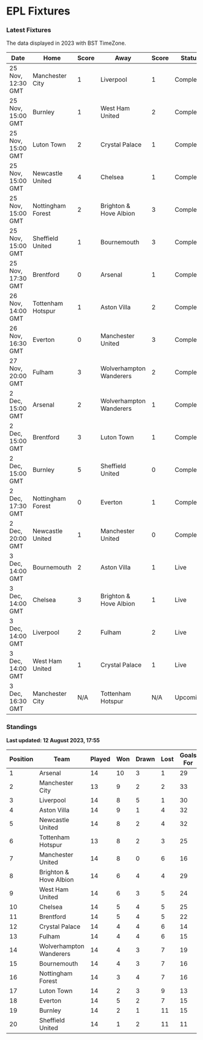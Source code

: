 # EPL Fixtures

### Latest Fixtures

The data displayed in 2023 with BST TimeZone.

<!-- START_TABLE -->
| Date | Home | Score | Away | Score | Status |
|-------------|--------|--------------|--------|--------------|--------|
| 25 Nov, 12:30 GMT | Manchester City | 1 | Liverpool | 1 | Completed |
| 25 Nov, 15:00 GMT | Burnley | 1 | West Ham United | 2 | Completed |
| 25 Nov, 15:00 GMT | Luton Town | 2 | Crystal Palace | 1 | Completed |
| 25 Nov, 15:00 GMT | Newcastle United | 4 | Chelsea | 1 | Completed |
| 25 Nov, 15:00 GMT | Nottingham Forest | 2 | Brighton & Hove Albion | 3 | Completed |
| 25 Nov, 15:00 GMT | Sheffield United | 1 | Bournemouth | 3 | Completed |
| 25 Nov, 17:30 GMT | Brentford | 0 | Arsenal | 1 | Completed |
| 26 Nov, 14:00 GMT | Tottenham Hotspur | 1 | Aston Villa | 2 | Completed |
| 26 Nov, 16:30 GMT | Everton | 0 | Manchester United | 3 | Completed |
| 27 Nov, 20:00 GMT | Fulham | 3 | Wolverhampton Wanderers | 2 | Completed |
| 2 Dec, 15:00 GMT | Arsenal | 2 | Wolverhampton Wanderers | 1 | Completed |
| 2 Dec, 15:00 GMT | Brentford | 3 | Luton Town | 1 | Completed |
| 2 Dec, 15:00 GMT | Burnley | 5 | Sheffield United | 0 | Completed |
| 2 Dec, 17:30 GMT | Nottingham Forest | 0 | Everton | 1 | Completed |
| 2 Dec, 20:00 GMT | Newcastle United | 1 | Manchester United | 0 | Completed |
| 3 Dec, 14:00 GMT | Bournemouth | 2 | Aston Villa | 1 | Live |
| 3 Dec, 14:00 GMT | Chelsea | 3 | Brighton & Hove Albion | 1 | Live |
| 3 Dec, 14:00 GMT | Liverpool | 2 | Fulham | 2 | Live |
| 3 Dec, 14:00 GMT | West Ham United | 1 | Crystal Palace | 1 | Live |
| 3 Dec, 16:30 GMT | Manchester City | N/A | Tottenham Hotspur | N/A | Upcoming |
<!-- END_TABLE -->

### Standings

**Last updated: 12 August 2023, 17:55**

<!-- START_STANDINGS -->
| Position | Team | Played | Won | Drawn | Lost | Goals For | Goals Against | Goal Difference | Points |
|----------|------|--------|-----|-------|------|-----------|---------------|-----------------|--------|
| 1 | Arsenal | 14 | 10 | 3 | 1 | 29 | 11 | 18 | 33 |
| 2 | Manchester City | 13 | 9 | 2 | 2 | 33 | 13 | 20 | 29 |
| 3 | Liverpool | 14 | 8 | 5 | 1 | 30 | 13 | 17 | 29 |
| 4 | Aston Villa | 14 | 9 | 1 | 4 | 32 | 20 | 12 | 28 |
| 5 | Newcastle United | 14 | 8 | 2 | 4 | 32 | 14 | 18 | 26 |
| 6 | Tottenham Hotspur | 13 | 8 | 2 | 3 | 25 | 17 | 8 | 26 |
| 7 | Manchester United | 14 | 8 | 0 | 6 | 16 | 17 | -1 | 24 |
| 8 | Brighton & Hove Albion | 14 | 6 | 4 | 4 | 29 | 26 | 3 | 22 |
| 9 | West Ham United | 14 | 6 | 3 | 5 | 24 | 24 | 0 | 21 |
| 10 | Chelsea | 14 | 5 | 4 | 5 | 25 | 21 | 4 | 19 |
| 11 | Brentford | 14 | 5 | 4 | 5 | 22 | 19 | 3 | 19 |
| 12 | Crystal Palace | 14 | 4 | 4 | 6 | 14 | 19 | -5 | 16 |
| 13 | Fulham | 14 | 4 | 4 | 6 | 15 | 24 | -9 | 16 |
| 14 | Wolverhampton Wanderers | 14 | 4 | 3 | 7 | 19 | 25 | -6 | 15 |
| 15 | Bournemouth | 14 | 4 | 3 | 7 | 16 | 29 | -13 | 15 |
| 16 | Nottingham Forest | 14 | 3 | 4 | 7 | 16 | 22 | -6 | 13 |
| 17 | Luton Town | 14 | 2 | 3 | 9 | 13 | 26 | -13 | 9 |
| 18 | Everton | 14 | 5 | 2 | 7 | 15 | 20 | -5 | 7 |
| 19 | Burnley | 14 | 2 | 1 | 11 | 15 | 32 | -17 | 7 |
| 20 | Sheffield United | 14 | 1 | 2 | 11 | 11 | 39 | -28 | 5 |
<!-- END_STANDINGS -->
